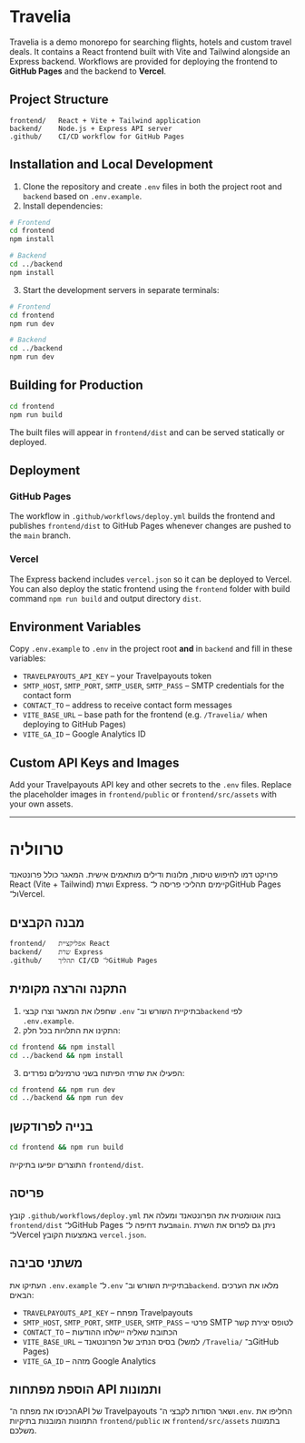 # Travelia

Travelia is a demo monorepo for searching flights, hotels and custom travel deals. It contains a React frontend built with Vite and Tailwind alongside an Express backend. Workflows are provided for deploying the frontend to **GitHub Pages** and the backend to **Vercel**.

## Project Structure

```
frontend/   React + Vite + Tailwind application
backend/    Node.js + Express API server
.github/    CI/CD workflow for GitHub Pages
```

## Installation and Local Development

1. Clone the repository and create `.env` files in both the project root and `backend` based on `.env.example`.
2. Install dependencies:

```bash
# Frontend
cd frontend
npm install

# Backend
cd ../backend
npm install
```

3. Start the development servers in separate terminals:

```bash
# Frontend
cd frontend
npm run dev

# Backend
cd ../backend
npm run dev
```

## Building for Production

```bash
cd frontend
npm run build
```

The built files will appear in `frontend/dist` and can be served statically or deployed.

## Deployment

### GitHub Pages

The workflow in `.github/workflows/deploy.yml` builds the frontend and publishes `frontend/dist` to GitHub Pages whenever changes are pushed to the `main` branch.

### Vercel

The Express backend includes `vercel.json` so it can be deployed to Vercel. You can also deploy the static frontend using the `frontend` folder with build command `npm run build` and output directory `dist`.

## Environment Variables

Copy `.env.example` to `.env` in the project root **and** in `backend` and fill in these variables:
- `TRAVELPAYOUTS_API_KEY` – your Travelpayouts token
- `SMTP_HOST`, `SMTP_PORT`, `SMTP_USER`, `SMTP_PASS` – SMTP credentials for the contact form
- `CONTACT_TO` – address to receive contact form messages
- `VITE_BASE_URL` – base path for the frontend (e.g. `/Travelia/` when deploying to GitHub Pages)
- `VITE_GA_ID` – Google Analytics ID


## Custom API Keys and Images

Add your Travelpayouts API key and other secrets to the `.env` files. Replace the placeholder images in `frontend/public` or `frontend/src/assets` with your own assets.

---

# טרווליה

פרויקט דמו לחיפוש טיסות, מלונות ודילים מותאמים אישית. המאגר כולל פרונטאנד React (Vite + Tailwind) ושרת Express. קיימים תהליכי פריסה ל־GitHub Pages ול־Vercel.

## מבנה הקבצים

```
frontend/   אפליקציית React
backend/    שרת Express
.github/    תהליך CI/CD ל־GitHub Pages
```

## התקנה והרצה מקומית

1. שחפלו את המאגר וצרו קבצי `.env` בתיקיית השורש וב־`backend` לפי `.env.example`.
2. התקינו את התלויות בכל חלק:

```bash
cd frontend && npm install
cd ../backend && npm install
```

3. הפעילו את שרתי הפיתוח בשני טרמינלים נפרדים:

```bash
cd frontend && npm run dev
cd ../backend && npm run dev
```

## בנייה לפרודקשן

```bash
cd frontend && npm run build
```

התוצרים יופיעו בתיקייה `frontend/dist`.

## פריסה

קובץ `.github/workflows/deploy.yml` בונה אוטומטית את הפרונטאנד ומעלה את `frontend/dist` ל־GitHub Pages בעת דחיפה ל־`main`. ניתן גם לפרוס את השרת ל־Vercel באמצעות הקובץ `vercel.json`.

## משתני סביבה

העתיקו את `.env.example` ל־`.env` בתיקיית השורש וב־`backend`.
מלאו את הערכים הבאים:
- `TRAVELPAYOUTS_API_KEY` – מפתח Travelpayouts
- `SMTP_HOST`, `SMTP_PORT`, `SMTP_USER`, `SMTP_PASS` – פרטי SMTP לטופס יצירת קשר
- `CONTACT_TO` – הכתובת שאליה יישלחו ההודעות
- `VITE_BASE_URL` – בסיס הנתיב של הפרונטאנד (למשל `/Travelia/` ב־GitHub Pages)
- `VITE_GA_ID` – מזהה Google Analytics

## הוספת מפתחות API ותמונות

הכניסו את מפתח ה־API של Travelpayouts ושאר הסודות לקבצי ה־`.env`. החליפו את התמונות המובנות בתיקיות `frontend/public` או `frontend/src/assets` בתמונות משלכם.
